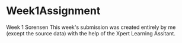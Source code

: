 # Week1Assignment
Week 1 Sorensen
This week's submission was created entirely by me (except the source data) with the help of the Xpert Learning Assitant.
